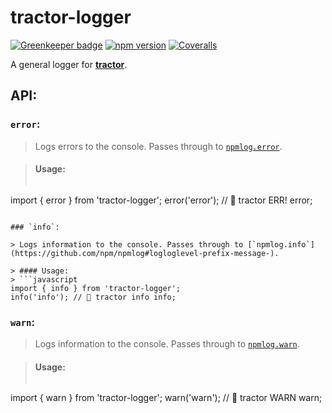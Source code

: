 # tractor-logger

[![Greenkeeper badge](https://badges.greenkeeper.io/phenomnomnominal/tractor-logger.svg)](https://greenkeeper.io/)
[![npm version](https://img.shields.io/npm/v/tractor-logger.svg)](https://img.shields.io/npm/v/tractor-logger.svg)
[![Coveralls](https://img.shields.io/coveralls/phenomnomnominal/tractor-logger.svg)](https://coveralls.io/github/phenomnomnominal/tractor-logger)

A general logger for [**tractor**](https://github.com/TradeMe/tractor).

## API:

### `error`:

> Logs errors to the console. Passes through to [`npmlog.error`](https://github.com/npm/npmlog#logloglevel-prefix-message-).

> #### Usage:
> ```javascript
import { error } from 'tractor-logger';
error('error'); // 🚜 tractor ERR! error;
```

### `info`:

> Logs information to the console. Passes through to [`npmlog.info`](https://github.com/npm/npmlog#logloglevel-prefix-message-).

> #### Usage:
> ```javascript
import { info } from 'tractor-logger';
info('info'); // 🚜 tractor info info;
```

### `warn`:

> Logs information to the console. Passes through to [`npmlog.warn`](https://github.com/npm/npmlog#logloglevel-prefix-message-).

> #### Usage:
> ```javascript
import { warn } from 'tractor-logger';
warn('warn'); // 🚜 tractor WARN warn;
```
